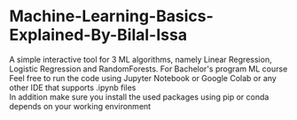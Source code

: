 # Machine-Learning-Basics-Explained-By-Bilal-Issa
A simple interactive tool for 3 ML algorithms, namely Linear Regression, Logistic Regression and RandomForests. For Bachelor's program ML course  
Feel free to run the code using Jupyter Notebook or Google Colab or any other IDE that supports .ipynb files  
In addition make sure you install the used packages using pip or conda depends on your working environment
